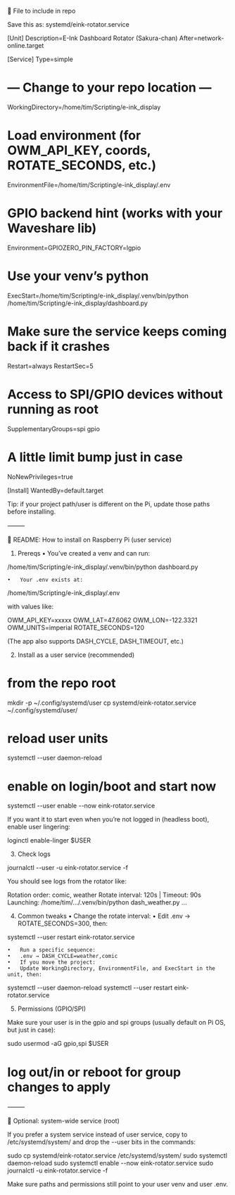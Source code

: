 📄 File to include in repo

Save this as: systemd/eink-rotator.service

[Unit]
Description=E-Ink Dashboard Rotator (Sakura-chan)
After=network-online.target

[Service]
Type=simple
# — Change to your repo location —
WorkingDirectory=/home/tim/Scripting/e-ink_display

# Load environment (for OWM_API_KEY, coords, ROTATE_SECONDS, etc.)
EnvironmentFile=/home/tim/Scripting/e-ink_display/.env

# GPIO backend hint (works with your Waveshare lib)
Environment=GPIOZERO_PIN_FACTORY=lgpio

# Use your venv’s python
ExecStart=/home/tim/Scripting/e-ink_display/.venv/bin/python /home/tim/Scripting/e-ink_display/dashboard.py

# Make sure the service keeps coming back if it crashes
Restart=always
RestartSec=5

# Access to SPI/GPIO devices without running as root
SupplementaryGroups=spi gpio

# A little limit bump just in case
NoNewPrivileges=true

[Install]
WantedBy=default.target

Tip: if your project path/user is different on the Pi, update those paths before installing.

⸻

📘 README: How to install on Raspberry Pi (user service)

1) Prereqs
	•	You’ve created a venv and can run:

/home/tim/Scripting/e-ink_display/.venv/bin/python dashboard.py


	•	Your .env exists at:

/home/tim/Scripting/e-ink_display/.env

with values like:

OWM_API_KEY=xxxxx
OWM_LAT=47.6062
OWM_LON=-122.3321
OWM_UNITS=imperial
ROTATE_SECONDS=120

(The app also supports DASH_CYCLE, DASH_TIMEOUT, etc.)

2) Install as a user service (recommended)

# from the repo root
mkdir -p ~/.config/systemd/user
cp systemd/eink-rotator.service ~/.config/systemd/user/

# reload user units
systemctl --user daemon-reload

# enable on login/boot and start now
systemctl --user enable --now eink-rotator.service

If you want it to start even when you’re not logged in (headless boot), enable user lingering:

loginctl enable-linger $USER

3) Check logs

journalctl --user -u eink-rotator.service -f

You should see logs from the rotator like:

Rotation order: comic, weather
Rotate interval: 120s | Timeout: 90s
Launching: /home/tim/.../.venv/bin/python dash_weather.py
...

4) Common tweaks
	•	Change the rotate interval:
	•	Edit .env → ROTATE_SECONDS=300, then:

systemctl --user restart eink-rotator.service


	•	Run a specific sequence:
	•	.env → DASH_CYCLE=weather,comic
	•	If you move the project:
	•	Update WorkingDirectory, EnvironmentFile, and ExecStart in the unit, then:

systemctl --user daemon-reload
systemctl --user restart eink-rotator.service



5) Permissions (GPIO/SPI)

Make sure your user is in the gpio and spi groups (usually default on Pi OS, but just in case):

sudo usermod -aG gpio,spi $USER
# log out/in or reboot for group changes to apply


⸻

🧪 Optional: system-wide service (root)

If you prefer a system service instead of user service, copy to /etc/systemd/system/ and drop the --user bits in the commands:

sudo cp systemd/eink-rotator.service /etc/systemd/system/
sudo systemctl daemon-reload
sudo systemctl enable --now eink-rotator.service
sudo journalctl -u eink-rotator.service -f

Make sure paths and permissions still point to your user venv and user .env.

